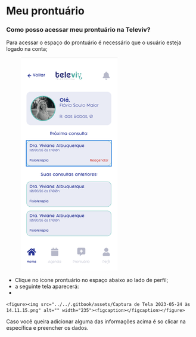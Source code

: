 # Meu prontuário

### Como posso acessar meu prontuário na Televiv?

Para acessar o espaço do prontuário é necessário que o usuário esteja logado na conta;

<figure><img src="../../.gitbook/assets/image (2).png" alt="" width="259"><figcaption></figcaption></figure>

* Clique no ícone prontuário no espaço abaixo ao lado de perfil;
* a seguinte tela aparecerá:
*

    <figure><img src="../../.gitbook/assets/Captura de Tela 2023-05-24 às 14.11.15.png" alt="" width="235"><figcaption></figcaption></figure>

Caso você queira adicionar alguma das informações acima é so clicar na específica e preencher os dados.
